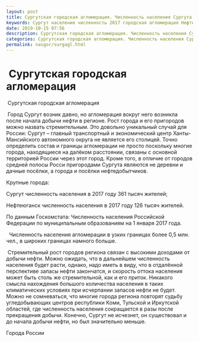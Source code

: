 ```yaml
---
layout: post
title: Сургутская городская агломерация. Численность населения Сургута
keywords: Сургут население численность 2017 городская агломерация Нефтеюганск 
date: 2019-10-15 07:56
description: Сургутская городская агломерация. Численность населения Сургута и Нефтеюганска 2017
categories: Сургутская городская агломерация. Численность населения Сургута и Нефтеюганска 2017
permalink: nasgor/surgagl.html
---
```


#  Сургутская городская агломерация



 Сургутская городская агломерация



 Город Сургут возник давно, но агломерация вокруг него возникла после начала добычи нефти в регионе. Рост города и его пригородов можно назвать стремительным. Это довольно уникальный случай для России: Сургут – главный транспортный и экономический центр Ханты-Мансийского автономного округа не является его столицей. Точно определить состав и границы агломерации не просто поскольку многие города, находящиеся на далёком расстоянии, связаны с основной территорией России через этот город. Кроме того, в отличие от городов средней полосы Росси пригородами Сургута являются не деревни и дачные посёлки, а города и посёлки нефтедобытчиков.



Крупные города:



Сургут численность населения в 2017 году 361 тысяч жителей;


Нефтеюганск численность населения в 2017 году 126 тысяч жителей.


По данным Госкомстата: Численность населения Российской Федерации по муниципальным образованиям на 1 января 2017 года.



  Численность населения агломерации в узких границах более 0,5 млн. чел., в широких границах намного больше. 




 Стремительный рост городов региона связан с высокими доходами от добычи нефти. Можно ожидать, что в дальнейшем численность населения будет расти, однако, надо иметь в виду, что в отдалённой перспективе запасы нефти закончатся, и скорость оттока населения может быть столь же стремительной, как и его приток. Никакого смысла нахождения большого количества населения в таких климатических условиях при исчерпании запасов нефти не будет. Можно не сомневаться, что многие города региона повторят судьбу угледобывающих центров республики Коми, Тульской и Иркутской областей, где численность населения сокращается в разы после прекращения добычи.
Конечно, Сургут не исчезнет, он существовал и до начала добычи нефти, но был значительно меньше.  




Города России

		
